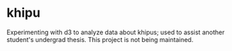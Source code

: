 khipu
=====

Experimenting with d3 to analyze data about khipus; used to assist another student's undergrad thesis.  This project is not being maintained.
